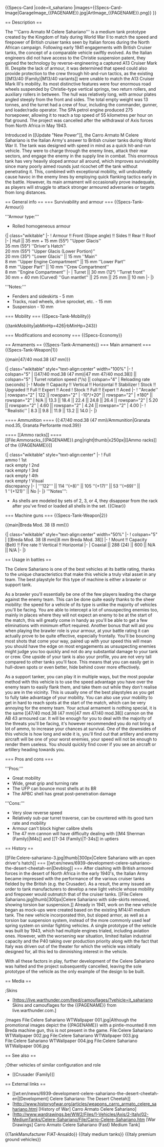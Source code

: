 {{Specs-Card
|code=it_sahariano
|images={{Specs-Card-Image|GarageImage_{{PAGENAME}}.jpg|ArtImage_{{PAGENAME}}.png}}
}}

== Description ==
<!-- ''In the description, the first part should be about the history of the creation and combat usage of the vehicle, as well as its key features. In the second part, tell the reader about the ground vehicle in the game. Insert a screenshot of the vehicle, so that if the novice player does not remember the vehicle by name, he will immediately understand what kind of vehicle the article is talking about.'' -->
The '''Carro Armato M Celere Sahariano''' is a medium tank prototype created by the Kingdom of Italy during World War II to match the speed and firepower of British cruiser tanks seen by Italian forces during the North African campaign. Following early 1941 engagements with British Cruiser tanks, the concept of a comparable vehicle swiftly evolved. As the Italian engineers did not have access to the Christie suspension patent, they gained the technology by reverse-engineering a captured A13 Cruiser Mark III. Despite the lack of armour, it was determined that speed could also provide protection to the crew through hit-and-run tactics, as the existing [[M13/40 (Family)|M13/40 variants]] were unable to match the A13 Cruiser Mark III's mobility. Its most distinctive features were four enormous road wheels suspended by Christie-type vertical springs, two return rollers, and auxiliary rollers in between. The hull was relatively long, with armour plates angled steeply from the front and sides. The total empty weight was 13 tonnes, and the turret had a crew of four, including the commander, gunner, and loader/radio operator. The SPA petrol engine produced 275 horsepower, allowing it to reach a top speed of 55 kilometres per hour on flat ground. The project was cancelled after the withdrawal of Axis forces from North Africa in May 1943.

Introduced in [[Update "New Power"]], the Carro Armato M Celere Sahariano is the Italian Army's answer to British cruiser tanks during World War II. The tank was designed with speed in mind as a quick hit-and-run vehicle. They were to charge through the enemy lines, attack their rear sectors, and engage the enemy in the supply line in combat. This enormous tank has very heavily sloped armour all around, which improves survivability since many poorly aimed rounds just ricochet off the tank without penetrating it. This, combined with exceptional mobility, will undoubtedly cause havoc in the enemy lines by employing quick flanking tactics early in the battle. However, its main armament will occasionally prove inadequate, as players will struggle to attack stronger armoured adversaries or targets from long distances.

== General info ==
=== Survivability and armour ===
{{Specs-Tank-Armour}}
<!-- ''Describe armour protection. Note the most well protected and key weak areas. Appreciate the layout of modules as well as the number and location of crew members. Is the level of armour protection sufficient, is the placement of modules helpful for survival in combat? If necessary use a visual template to indicate the most secure and weak zones of the armour.'' -->

'''Armour type:'''

* Rolled homogeneous armour

{| class="wikitable"
|-
! Armour !! Front (Slope angle) !! Sides !! Rear !! Roof
|-
| Hull || 35 mm + 15 mm (55°) ''Upper Glacis'' <br> 35 mm (55°) ''Driver's Hatch'' <br> 20 mm (55°) ''Upper Glacis (Lower Portion)'' <br> 20 mm (35°) ''Lower Glacis'' || 15 mm ''Main''<br> 8 mm ''Upper Engine Compartment'' || 15 mm ''Lower Part'' <br> 8 mm ''Upper Part'' || 10 mm ''Crew Compartment'' <br> 8 mm ''Engine Compartment''
|-
| Turret || 30 mm (12°) ''Turret front'' <br> 30 mm + 40 mm (Curved) ''Gun mantlet'' || 25 mm || 25 mm || 10 mm
|-
|}

'''Notes:'''

* Fenders and sideskirts - 5 mm
* Tracks, road wheels, drive sprocket, etc. - 15 mm
* Suspension - 10 mm

=== Mobility ===
{{Specs-Tank-Mobility}}
<!-- ''Write about the mobility of the ground vehicle. Estimate the specific power and manoeuvrability, as well as the maximum speed forwards and backwards.'' -->

{{tankMobility|abMinHp=426|rbMinHp=243}}

=== Modifications and economy ===
{{Specs-Economy}}

== Armaments ==
{{Specs-Tank-Armaments}}
=== Main armament ===
{{Specs-Tank-Weapon|1}}
<!-- ''Give the reader information about the characteristics of the main gun. Assess its effectiveness in a battle based on the reloading speed, ballistics and the power of shells. Do not forget about the flexibility of the fire, that is how quickly the cannon can be aimed at the target, open fire on it and aim at another enemy. Add a link to the main article on the gun: <code><nowiki>{{main|Name of the weapon}}</nowiki></code>. Describe in general terms the ammunition available for the main gun. Give advice on how to use them and how to fill the ammunition storage.'' -->
{{main|47/40 mod.38 (47 mm)}}

{| class="wikitable" style="text-align:center" width="100%"
|-
! colspan="5" | [[47/40 mod.38 (47 mm)|47 mm 47/40 mod.38]] || colspan="5" | Turret rotation speed (°/s) || colspan="4" | Reloading rate (seconds)
|-
! Mode !! Capacity !! Vertical !! Horizontal !! Stabilizer
! Stock !! Upgraded !! Full !! Expert !! Aced
! Stock !! Full !! Expert !! Aced
|-
! ''Arcade''
| rowspan="2" | 122 || rowspan="2" | -10°/+20° || rowspan="2" | ±180° || rowspan="2" | N/A || 13.3 || 18.4 || 22.4 || 24.8 || 26.4 || rowspan="2" | 5.20 || rowspan="2" | 4.60 || rowspan="2" | 4.24 || rowspan="2" | 4.00
|-
! ''Realistic''
| 8.3 || 9.8 || 11.9 || 13.2 || 14.0
|-
|}

==== Ammunition ====
{{:47/40 mod.38 (47 mm)/Ammunition|Granata mod.35, Granata Perforante mod.39}}

==== [[Ammo racks]] ====
[[File:Ammoracks_{{PAGENAME}}.png|right|thumb|x250px|[[Ammo racks]] of the {{PAGENAME}}]]
<!-- '''Last updated: 2.23.0.51''' -->
{| class="wikitable" style="text-align:center"
|-
! Full<br>ammo
! 1st<br>rack empty
! 2nd<br>rack empty
! 3rd<br>rack empty
! 4th<br>rack empty
! Visual<br>discrepancy
|-
| '''122''' || 114&nbsp;''(+8)'' || 105&nbsp;''(+17)'' || 53&nbsp;''(+69)'' || 1&nbsp;''(+121)'' || No
|-
|}
'''Notes''':

* As shells are modeled by sets of 2, 3, or 4, they disappear from the rack after you've fired or loaded all shells in the set.
{{Clear}}

=== Machine guns ===
{{Specs-Tank-Weapon|2}}
<!-- ''Offensive and anti-aircraft machine guns not only allow you to fight some aircraft but also are effective against lightly armoured vehicles. Evaluate machine guns and give recommendations on its use.'' -->
{{main|Breda Mod. 38 (8 mm)}}

{| class="wikitable" style="text-align:center" width="50%"
|-
! colspan="5" | [[Breda Mod. 38 (8 mm)|8 mm Breda Mod. 38]]
|-
! Mount !! Capacity (Belt) !! Fire rate !! Vertical !! Horizontal
|-
| Coaxial || 288 (24) || 600 || N/A || N/A
|-
|}

== Usage in battles ==
<!-- ''Describe the tactics of playing in the vehicle, the features of using vehicles in the team and advice on tactics. Refrain from creating a "guide" - do not impose a single point of view but instead give the reader food for thought. Describe the most dangerous enemies and give recommendations on fighting them. If necessary, note the specifics of the game in different modes (AB, RB, SB).'' -->

The Celere Sahariano is one of the best vehicles at its battle rating, thanks to the unique characteristics that make this vehicle a truly vital asset in any team. The best playstyle for this type of machine is either a brawler or support tank.

As a brawler you'll essentially be one of the few players leading the charge against the enemy team. This can be done quite easily thanks to the sheer mobility: the speed for a vehicle of its type is unlike the majority of vehicles you'll be facing. You are able to intercept a lot of unsuspecting enemies too, mainly in places where they will not expect an enemy to be at the start of the match, this will greatly come in handy as you'll be able to get a few eliminations with minimum effort required. Another bonus that will aid you when playing the brawler role is your armour, at your battle rating it can actually prove to be quite effective, especially frontally. You'll be bouncing most shots that come your way, paired up with your speed this will mean you should have the edge on most engagements as unsuspecting enemies might judge you too quickly and not do any substantial damage to your tank or crew. One upside of your tank is also your profile, you are not very tall compared to other tanks you'll face. This means that you can easily get in hull-down spots or even better, hide behind cover more effectively.

As a support tanker, you can play it in multiple ways, but the most popular method with this vehicle is to use the speed advantage you have over the enemy team to easily flank them, and take them out while they don't realise you are in the vicinity. This is usually one of the best playstyles as you get to fully take advantage of your mobility. You can also use your mobility to get in hard to reach spots at the start of the match, which can be very annoying for the enemy team. Your actual armament is nothing special, it is the same [[47/40 mod.38 (47 mm)|47 mm 47/40 mod.38]] cannon on the AB 43 armoured car. It will be enough for you to deal with the majority of the threats you'll be facing, it's however recommended you do not bring a lot of ammo, to increase your chances at survival. One of the downsides of this vehicle is how long and wide it is, you'll find out that artillery and enemy aircraft will be one of your worst enemies, your speed will not be enough to render them useless. You should quickly find cover if you see an aircraft or artillery heading towards you.

=== Pros and cons ===
<!-- ''Summarise and briefly evaluate the vehicle in terms of its characteristics and combat effectiveness. Mark its pros and cons in a bulleted list. Try not to use more than 6 points for each of the characteristics. Avoid using categorical definitions such as "bad", "good" and the like - use substitutions with softer forms such as "inadequate" and "effective".'' -->

'''Pros:'''

* Great mobility
* Wide, great grip and turning rate
* The UFP can bounce most shells at its BR
* The APBC shell has great post-penetration damage

'''Cons:'''

* Very slow reverse speed
* Relatively sub-par turret traverse, can be countered with its good turn rate and mobility
* Armour can't block higher calibre shells
* The 47 mm cannon will have difficulty dealing with [[M4 Sherman (Family)|M4s]] and [[T-34 (Family)|T-34s]] in uptiers



== History ==
<!-- ''Describe the history of the creation and combat usage of the vehicle in more detail than in the introduction. If the historical reference turns out to be too long, take it to a separate article, taking a link to the article about the vehicle and adding a block "/History" (example: <nowiki>https://wiki.warthunder.com/(Vehicle-name)/History</nowiki>) and add a link to it here using the <code>main</code> template. Be sure to reference text and sources by using <code><nowiki><ref></ref></nowiki></code>, as well as adding them at the end of the article with <code><nowiki><references /></nowiki></code>. This section may also include the vehicle's dev blog entry (if applicable) and the in-game encyclopedia description (under <code><nowiki>=== In-game description ===</nowiki></code>, also if applicable).'' -->
[[File:Celere-sahariano-3.jpg|thumb|300px|Celere Sahariano with an open driver's hatch]]
=== [[wt:en/news/6939-development-celere-sahariano-the-desert-cheetah-en|Devblog]] ===
After clashing with British armored forces in the desert of North Africa in the early 1940's, the Italian Army became impressed with the performance of the various cruiser tanks fielded by the British (e.g. the Crusader). As a result, the army issued an order to tank manufacturers to develop a new light vehicle whose mobility and firepower would outmatch that of the cruiser tanks.
[[File:Celere Sahariano.jpg|thumb|300px|Celere Sahariano with side-skirts removed, showing torsion bar suspension.]]
Already in 1941, work on the new vehicle began as mock-ups were created based on the existing M14/41 medium tank. The new vehicle incorporated thin, but sloped armor, as well as a torsion bar suspension system, instead of the more commonly used leaf spring system on similar fighting vehicles.
A single prototype of the vehicle was built by 1943, which had multiple engines trialed, including aviation ones. However, with the worsening war situation, limited Italian industrial capacity and the P40 taking over production priority along with the fact that Italy was driven out of the theater for which the vehicle was initially designed for, all this led to diminishing interest in the vehicle.

With all these factors in play, further development of the Celere Sahariano was halted and the project subsequently cancelled, leaving the sole prototype of the vehicle as the only example of the design to be built.

== Media ==
<!-- ''Excellent additions to the article would be video guides, screenshots from the game, and photos.'' -->

;Skins

* [https://live.warthunder.com/feed/camouflages/?vehicle=it_sahariano Skins and camouflages for the {{PAGENAME}} from live.warthunder.com.]

;Images
<gallery mode="packed-hover" heights="150">
File:Celere Sahariano WTWallpaper 001.jpg|Although the promotional images depict the {{PAGENAME}} with a pintle-mounted 8 mm Breda machine gun, this is not present in the game.
File:Celere Sahariano WTWallpaper 002.jpg
File:Celere Sahariano WTWallpaper 003.jpg
File:Celere Sahariano WTWallpaper 004.jpg
File:Celere Sahariano WTWallpaper 006.jpg
</gallery>

== See also ==
<!-- ''Links to the articles on the War Thunder Wiki that you think will be useful for the reader, for example:''
* ''reference to the series of the vehicles;''
* ''links to approximate analogues of other nations and research trees.'' -->

;Other vehicles of similar configuration and role

* [[Crusader (Family)]]

== External links ==
<!-- ''Paste links to sources and external resources, such as:''
* ''topic on the official game forum;''
* ''other literature.'' -->

* [[wt:en/news/6939-development-celere-sahariano-the-desert-cheetah-en|[Development] Celere Sahariano: The Desert Cheetah]]
* [http://www.historyofwar.org/articles/weapons_carro_armato_celere_sahariano.html <nowiki>[History of War]</nowiki> Carro Armato Celere Sahariano]
* [http://www.wardrawings.be/WW2/Files/1-Vehicles/Axis/2-Italy/02-MediumTanks/Celere-Sahariano/File/Carro-Celere-Sahariano.htm <nowiki>[War Drawings]</nowiki> Carro Armato Celere Sahariano (Fast) Medium Tank]

{{TankManufacturer FIAT-Ansaldo}}
{{Italy medium tanks}}
{{Italy premium ground vehicles}}